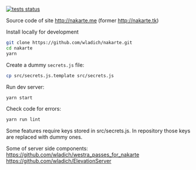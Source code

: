 [![tests status](https://github.com/wladich/nakarte/workflows/check/badge.svg)](https://github.com/wladich/nakarte/actions?query=workflow%3Atest)

Source code of site http://nakarte.me (former http://nakarte.tk)

Install locally for development

```bash
git clone https://github.com/wladich/nakarte.git
cd nakarte
yarn
```

Create a dummy `secrets.js` file:
```bash
cp src/secrets.js.template src/secrets.js
```

Run dev server:
```bash
yarn start
```

Check code for errors:
```bash
yarn run lint
```

Some features require keys stored in src/secrets.js. 
In repository those keys are replaced with dummy ones.
    
Some of server side components:
https://github.com/wladich/westra_passes_for_nakarte
https://github.com/wladich/ElevationServer
